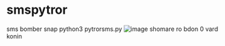 # smspytror
sms bomber snap
python3 pytrorsms.py
![image](https://user-images.githubusercontent.com/93379444/139421009-36ec06c3-f1a9-4795-8acd-bead22ea991f.png)
shomare ro bdon 0 vard konin
